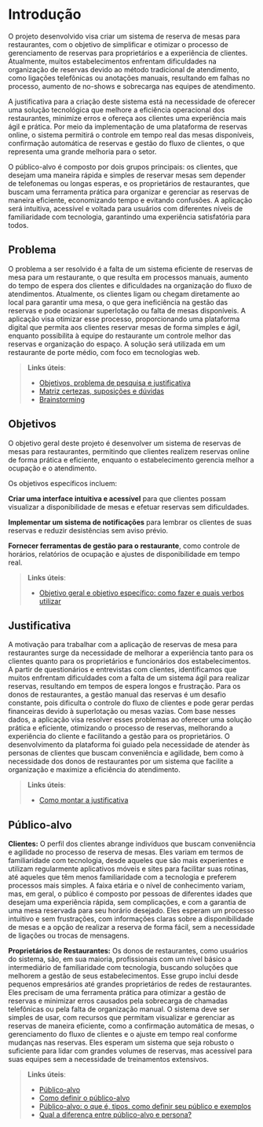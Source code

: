 # Introdução

O projeto desenvolvido visa criar um sistema de reserva de mesas para restaurantes, com o objetivo de simplificar e otimizar o processo de gerenciamento de reservas para proprietários e a experiência de clientes. Atualmente, muitos estabelecimentos enfrentam dificuldades na organização de reservas devido ao método tradicional de atendimento, como ligações telefônicas ou anotações manuais, resultando em falhas no processo, aumento de no-shows e sobrecarga nas equipes de atendimento.

A justificativa para a criação deste sistema está na necessidade de oferecer uma solução tecnológica que melhore a eficiência operacional dos restaurantes, minimize erros e ofereça aos clientes uma experiência mais ágil e prática. Por meio da implementação de uma plataforma de reservas online, o sistema permitirá o controle em tempo real das mesas disponíveis, confirmação automática de reservas e gestão do fluxo de clientes, o que representa uma grande melhoria para o setor.

O público-alvo é composto por dois grupos principais: os clientes, que desejam uma maneira rápida e simples de reservar mesas sem depender de telefonemas ou longas esperas, e os proprietários de restaurantes, que buscam uma ferramenta prática para organizar e gerenciar as reservas de maneira eficiente, economizando tempo e evitando confusões. A aplicação será intuitiva, acessível e voltada para usuários com diferentes níveis de familiaridade com tecnologia, garantindo uma experiência satisfatória para todos.

## Problema
O problema a ser resolvido é a falta de um sistema eficiente de reservas de mesa para um restaurante, o que resulta em processos manuais, aumento do tempo de espera dos clientes e dificuldades na organização do fluxo de atendimentos. Atualmente, os clientes ligam ou chegam diretamente ao local para garantir uma mesa, o que gera ineficiência na gestão das reservas e pode ocasionar superlotação ou falta de mesas disponíveis. A aplicação visa otimizar esse processo, proporcionando uma plataforma digital que permita aos clientes reservar mesas de forma simples e ágil, enquanto possibilita à equipe do restaurante um controle melhor das reservas e organização do espaço. A solução será utilizada em um restaurante de porte médio, com foco em tecnologias web.

> **Links úteis**:
> - [Objetivos, problema de pesquisa e justificativa](https://medium.com/@versioparole/objetivos-problema-de-pesquisa-e-justificativa-c98c8233b9c3)
> - [Matriz certezas, suposições e dúvidas](https://medium.com/educa%C3%A7%C3%A3o-fora-da-caixa/matriz-certezas-suposi%C3%A7%C3%B5es-e-d%C3%BAvidas-fa2263633655)
> - [Brainstorming](https://www.euax.com.br/2018/09/brainstorming/)

## Objetivos

O objetivo geral deste projeto é desenvolver um sistema de reservas de mesas para restaurantes, permitindo que clientes realizem reservas online de forma prática e eficiente, enquanto o estabelecimento gerencia melhor a ocupação e o atendimento.

Os objetivos específicos incluem:

**Criar uma interface intuitiva e acessível** para que clientes possam visualizar a disponibilidade de mesas e efetuar reservas sem dificuldades.

**Implementar um sistema de notificações** para lembrar os clientes de suas reservas e reduzir desistências sem aviso prévio.

**Fornecer ferramentas de gestão para o restaurante**, como controle de horários, relatórios de ocupação e ajustes de disponibilidade em tempo real.
 
> **Links úteis**:
> - [Objetivo geral e objetivo específico: como fazer e quais verbos utilizar](https://blog.mettzer.com/diferenca-entre-objetivo-geral-e-objetivo-especifico/)

## Justificativa

A motivação para trabalhar com a aplicação de reservas de mesa para restaurantes surge da necessidade de melhorar a experiência tanto para os clientes quanto para os proprietários e funcionários dos estabelecimentos. A partir de questionários e entrevistas com clientes, identificamos que muitos enfrentam dificuldades com a falta de um sistema ágil para realizar reservas, resultando em tempos de espera longos e frustração. Para os donos de restaurantes, a gestão manual das reservas é um desafio constante, pois dificulta o controle do fluxo de clientes e pode gerar perdas financeiras devido à superlotação ou mesas vazias. Com base nesses dados, a aplicação visa resolver esses problemas ao oferecer uma solução prática e eficiente, otimizando o processo de reservas, melhorando a experiência do cliente e facilitando a gestão para os proprietários. O desenvolvimento da plataforma foi guiado pela necessidade de atender às personas de clientes que buscam conveniência e agilidade, bem como à necessidade dos donos de restaurantes por um sistema que facilite a organização e maximize a eficiência do atendimento.



> **Links úteis**:
> - [Como montar a justificativa](https://guiadamonografia.com.br/como-montar-justificativa-do-tcc/)

## Público-alvo
 **Clientes:** O perfil dos clientes abrange indivíduos que buscam conveniência e agilidade no processo de reserva de mesas. Eles variam em termos de familiaridade com tecnologia, desde aqueles que são mais experientes e utilizam regularmente aplicativos móveis e sites para facilitar suas rotinas, até aqueles que têm menos familiaridade com a tecnologia e preferem processos mais simples. A faixa etária e o nível de conhecimento variam, mas, em geral, o público é composto por pessoas de diferentes idades que desejam uma experiência rápida, sem complicações, e com a garantia de uma mesa reservada para seu horário desejado. Eles esperam um processo intuitivo e sem frustrações, com informações claras sobre a disponibilidade de mesas e a opção de realizar a reserva de forma fácil, sem a necessidade de ligações ou trocas de mensagens.
 
 **Proprietários de Restaurantes:** Os donos de restaurantes, como usuários do sistema, são, em sua maioria, profissionais com um nível básico a intermediário de familiaridade com tecnologia, buscando soluções que melhorem a gestão de seus estabelecimentos. Esse grupo inclui desde pequenos empresários até grandes proprietários de redes de restaurantes. Eles precisam de uma ferramenta prática para otimizar a gestão de reservas e minimizar erros causados pela sobrecarga de chamadas telefônicas ou pela falta de organização manual. O sistema deve ser simples de usar, com recursos que permitam visualizar e gerenciar as reservas de maneira eficiente, como a confirmação automática de mesas, o gerenciamento do fluxo de clientes e o ajuste em tempo real conforme mudanças nas reservas. Eles esperam um sistema que seja robusto o suficiente para lidar com grandes volumes de reservas, mas acessível para suas equipes sem a necessidade de treinamentos extensivos.


> **Links úteis**:
> - [Público-alvo](https://blog.hotmart.com/pt-br/publico-alvo/)
> - [Como definir o público-alvo](https://exame.com/pme/5-dicas-essenciais-para-definir-o-publico-alvo-do-seu-negocio/)
> - [Público-alvo: o que é, tipos, como definir seu público e exemplos](https://klickpages.com.br/blog/publico-alvo-o-que-e/)
> - [Qual a diferença entre público-alvo e persona?](https://rockcontent.com/blog/diferenca-publico-alvo-e-persona/)
